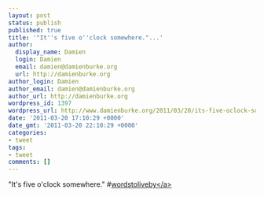 ```yaml
---
layout: post
status: publish
published: true
title: '"It''s five o''clock somewhere."...'
author:
  display_name: Damien
  login: Damien
  email: damien@damienburke.org
  url: http://damienburke.org
author_login: Damien
author_email: damien@damienburke.org
author_url: http://damienburke.org
wordpress_id: 1397
wordpress_url: http://www.damienburke.org/2011/03/20/its-five-oclock-somewhere/
date: '2011-03-20 17:10:29 +0000'
date_gmt: '2011-03-20 22:10:29 +0000'
categories:
- tweet
tags:
- tweet
comments: []
---
```

<p>"It's five o'clock somewhere." #<a href="http:&#47;&#47;search.twitter.com&#47;search?q=%23wordstoliveby" class="aktt_hashtag">wordstoliveby<&#47;a></p>
